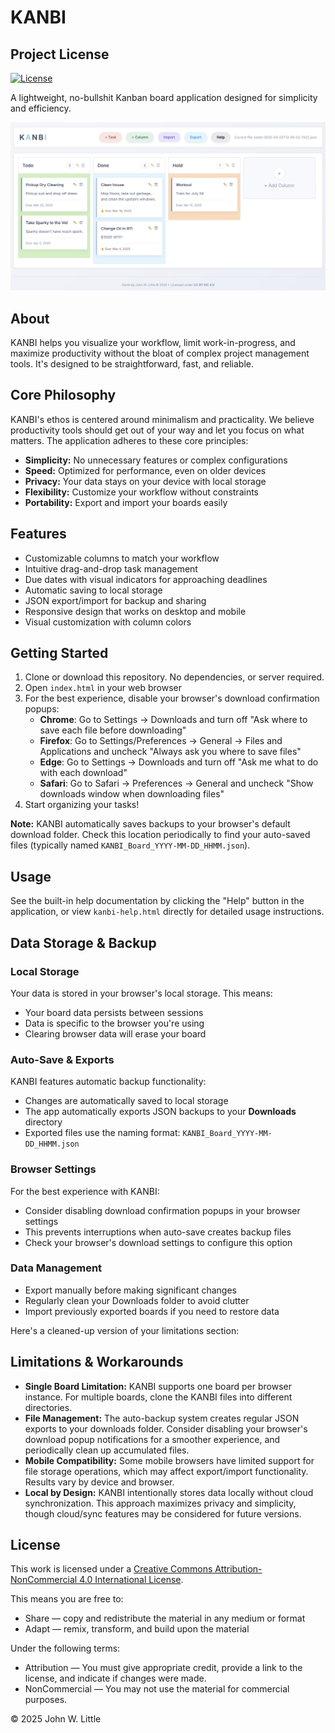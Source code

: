 # KANBI

## Project License
[![License](https://img.shields.io/badge/License-Apache_2.0-blue.svg)](https://opensource.org/licenses/Apache-2.0)

A lightweight, no-bullshit Kanban board application designed for simplicity and efficiency.

![KANBI Screenshot](images/example.jpg)

## About
KANBI helps you visualize your workflow, limit work-in-progress, and maximize productivity without the bloat of complex project management tools. It's designed to be straightforward, fast, and reliable.

## Core Philosophy
KANBI's ethos is centered around minimalism and practicality. We believe productivity tools should get out of your way and let you focus on what matters. The application adheres to these core principles:
- **Simplicity:** No unnecessary features or complex configurations
- **Speed:** Optimized for performance, even on older devices  
- **Privacy:** Your data stays on your device with local storage
- **Flexibility:** Customize your workflow without constraints
- **Portability:** Export and import your boards easily

## Features
- Customizable columns to match your workflow
- Intuitive drag-and-drop task management
- Due dates with visual indicators for approaching deadlines
- Automatic saving to local storage
- JSON export/import for backup and sharing
- Responsive design that works on desktop and mobile
- Visual customization with column colors

## Getting Started
1. Clone or download this repository. No dependencies, or server required.
2. Open `index.html` in your web browser
3. For the best experience, disable your browser's download confirmation popups:
   - **Chrome**: Go to Settings → Downloads and turn off "Ask where to save each file before downloading"
   - **Firefox**: Go to Settings/Preferences → General → Files and Applications and uncheck "Always ask you where to save files"
   - **Edge**: Go to Settings → Downloads and turn off "Ask me what to do with each download"
   - **Safari**: Go to Safari → Preferences → General and uncheck "Show downloads window when downloading files"
4. Start organizing your tasks!

**Note:** KANBI automatically saves backups to your browser's default download folder. Check this location periodically to find your auto-saved files (typically named `KANBI_Board_YYYY-MM-DD_HHMM.json`).

## Usage
See the built-in help documentation by clicking the "Help" button in the application, or view `kanbi-help.html` directly for detailed usage instructions.

## Data Storage & Backup

### Local Storage
Your data is stored in your browser's local storage. This means:
- Your board data persists between sessions
- Data is specific to the browser you're using
- Clearing browser data will erase your board

### Auto-Save & Exports
KANBI features automatic backup functionality:
- Changes are automatically saved to local storage
- The app automatically exports JSON backups to your **Downloads** directory
- Exported files use the naming format: `KANBI_Board_YYYY-MM-DD_HHMM.json`

### Browser Settings
For the best experience with KANBI:
- Consider disabling download confirmation popups in your browser settings
- This prevents interruptions when auto-save creates backup files
- Check your browser's download settings to configure this option

### Data Management
- Export manually before making significant changes
- Regularly clean your Downloads folder to avoid clutter
- Import previously exported boards if you need to restore data

Here's a cleaned-up version of your limitations section:

## Limitations & Workarounds
- **Single Board Limitation:** KANBI supports one board per browser instance. For multiple boards, clone the KANBI files into different directories.
- **File Management:** The auto-backup system creates regular JSON exports to your downloads folder. Consider disabling your browser's download popup notifications for a smoother experience, and periodically clean up accumulated files.
- **Mobile Compatibility:** Some mobile browsers have limited support for file storage operations, which may affect export/import functionality. Results vary by device and browser.
- **Local by Design:** KANBI intentionally stores data locally without cloud synchronization. This approach maximizes privacy and simplicity, though cloud/sync features may be considered for future versions.

## License
This work is licensed under a [Creative Commons Attribution-NonCommercial 4.0 International License](https://creativecommons.org/licenses/by-nc/4.0/).

This means you are free to:
- Share — copy and redistribute the material in any medium or format
- Adapt — remix, transform, and build upon the material

Under the following terms:
- Attribution — You must give appropriate credit, provide a link to the license, and indicate if changes were made.
- NonCommercial — You may not use the material for commercial purposes.

© 2025 John W. Little
